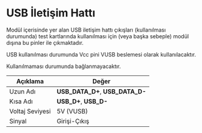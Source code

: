 # USB İletişim Hattı

Modül içerisinde yer alan USB iletişim hattı çıkışları (kullanılması durumunda) test kartlarında kullanılması için (veya başka sebeple) modül dışına bu pinler ile çıkmaktadır. 

USB kullanılması durumunda Vcc pini VUSB beslemesi olarak kullanılacaktır.

Kullanılmaması durumunda bağlanmayacaktır.

| Açıklama          | Değer                            |
|-------------------|----------------------------------|
| Uzun Adı          | **USB_DATA_D+**, **USB_DATA_D-** |
| Kısa Adı          | **USB_D+**, **USB_D-**           |
| Voltaj Seviyesi   | 5V (VUSB)                        |
| Sinyal            | Girişi-Çıkış                     |
